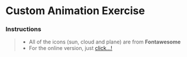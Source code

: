# Custom Animation Exercise

### Instructions

> - All of the icons (sun, cloud and plane) are from **Fontawesome**
> - For the online version, just [click...!](https://hsnakk.github.io/animation_sun/)
